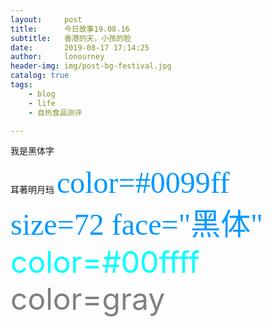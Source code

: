 ```yaml
---
layout:     post
title:      今日故事19.08.16
subtitle:   香港的天，小孩的脸
date:       2019-08-17 17:14:25
author:     lonourney
header-img: img/post-bg-festival.jpg
catalog: true
tags:
    - blog
    - life
    - 自热食品测评

---
```




<font face="方正瘦金书繁体">我是黑体字</font>

<font face="方正筑紫明朝宋 简繁">耳著明月珰</font>
<font color=#0099ff size=7 face="黑体">color=#0099ff size=72 face="黑体"</font>
<font color=#00ffff size=72>color=#00ffff</font>
<font color=gray size=72>color=gray</font>

